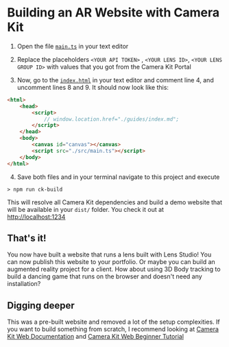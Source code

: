 # Building an AR Website with Camera Kit

1. Open the file [`main.ts`](../src/main.ts) in your text editor

2. Replace the placeholders `<YOUR API TOKEN>` , `<YOUR LENS ID>`, `<YOUR LENS GROUP ID>` with values that you got from the Camera Kit Portal

3. Now, go to the [`index.html`](../index.html) in your text editor and comment line 4, and uncomment lines 8 and 9. It should now look like this:

```html
<html>
    <head>
        <script>
            // window.location.href="./guides/index.md";
        </script>
    </head>
    <body>
        <canvas id="canvas"></canvas>
        <script src="./src/main.ts"></script>
    </body>
</html>
```

4. Save both files and in your terminal navigate to this project and execute 

```
> npm run ck-build
```

This will resolve all Camera Kit dependencies and build a demo website that will be available in your `dist/` folder. You check it out at [http://localhost:1234](http://localhost:1234)


## That's it!

You now have built a website that runs a lens built with Lens Studio!
You can now publish this website to your portfolio. Or maybe you can build an augmented reality project for a client. How about using 3D Body tracking to build a dancing game that runs on the browser and doesn't need any installation?

## Digging deeper
This was a pre-built website and removed a lot of the setup complexities. If you want to build something from scratch, I recommend looking at [Camera Kit Web Documentation](https://docs.snap.com/camera-kit/integrate-sdk/web/web-configuration) and [Camera Kit Web Beginner Tutorial](https://docs.snap.com/camera-kit/guides/tutorials/web-tutorials/camera-kit-web-for-beginners)